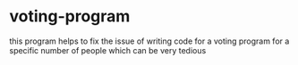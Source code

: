 # voting-program
this program helps to fix the issue of writing code for a voting program for a specific number of people which can be very tedious
